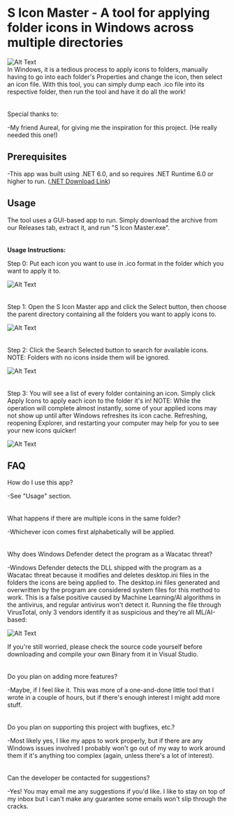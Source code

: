 # S Icon Master - A tool for applying folder icons in Windows across multiple directories
![Alt Text](https://i.imgur.com/C5Yedba.png)
<br>
In Windows, it is a tedious process to apply icons to folders, manually having to go into each folder's Properties and change the icon, then select an icon file. With this tool, you can simply dump each .ico file into its respective folder, then run the tool and have it do all the work!
<br>
<br>
<br>
Special thanks to:
<p>-My friend Aureal, for giving me the inspiration for this project. (He really needed this one!)

## Prerequisites
-This app was built using .NET 6.0, and so requires .NET Runtime 6.0 or higher to run. ([.NET Download Link](https://dotnet.microsoft.com/en-us/download))
<br>
## Usage
The tool uses a GUI-based app to run. Simply download the archive from our Releases tab, extract it, and run "S Icon Master.exe".
<br>
<br>
<br>
<b>Usage Instructions:</b>

Step 0: Put each icon you want to use in .ico format in the folder which you want to apply it to.<p>
![Alt Text](https://i.imgur.com/ls58rg0.gif)
<br>
<br>
<br>
Step 1: Open the S Icon Master app and click the Select button, then choose the parent directory containing all the folders you want to apply icons to.<p>
![Alt Text](https://i.imgur.com/nBA1Nnl.gif)
<br>
<br>
<br>
Step 2: Click the Search Selected button to search for available icons. NOTE: Folders with no icons inside them will be ignored.<p>
![Alt Text](https://i.imgur.com/zHoXCyy.gif)
<br>
<br>
<br>
Step 3: You will see a list of every folder containing an icon. Simply click Apply Icons to apply each icon to the folder it's in! NOTE: While the operation will complete almost instantly, some of your applied icons may not show up until after Windows refreshes its icon cache. Refreshing, reopening Explorer, and restarting your computer may help for you to see your new icons quicker!<p>
![Alt Text](https://i.imgur.com/FXAdBEb.gif)
<br>
## FAQ
How do I use this app?
<p>-See "Usage" section.
<br>
<br>
<br>
What happens if there are multiple icons in the same folder?
<p>-Whichever icon comes first alphabetically will be applied.
<br>
<br>
<br>
Why does Windows Defender detect the program as a Wacatac threat?
<p>-Windows Defender detects the DLL shipped with the program as a Wacatac threat because it modifies and deletes desktop.ini files in the folders the icons are being applied to. The desktop.ini files generated and overwritten by the program are considered system files for this method to work. This is a false positive caused by Machine Learning/AI algorithms in the antivirus, and regular antivirus won't detect it. Running the file through VirusTotal, only 3 vendors identify it as suspicious and they're all ML/AI-based:

![Alt Text](https://i.imgur.com/rOikujI.png)

If you're still worried, please check the source code yourself before downloading and compile your own Binary from it in Visual Studio.
<br>
<br>
<br>
Do you plan on adding more features?
<p>-Maybe, if I feel like it. This was more of a one-and-done little tool that I wrote in a couple of hours, but if there's enough interest I might add more stuff.
<br>
<br>
<br>
Do you plan on supporting this project with bugfixes, etc.?
<p>-Most likely yes, I like my apps to work properly, but if there are any Windows issues involved I probably won't go out of my way to work around them if it's anything too complex (again, unless there's a lot of interest).
<br>
<br>
<br>
Can the developer be contacted for suggestions?
<p>-Yes! You may email me any suggestions if you'd like. I like to stay on top of my inbox but I can't make any guarantee some emails won't slip through the cracks.
<br>
<br>
<br>
